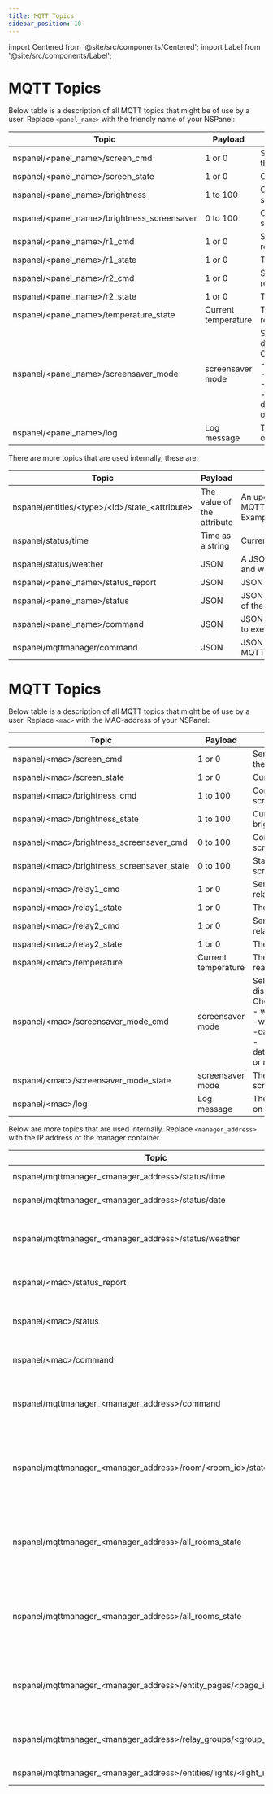 ```yaml
---
title: MQTT Topics
sidebar_position: 10
---
```


import Centered from '@site/src/components/Centered';
import Label from '@site/src/components/Label';

# MQTT Topics <Label value="stable"/>

Below table is a description of all MQTT topics that might be of use by a user. Replace `<panel_name>` with the friendly
name of your NSPanel:

| Topic                                         | Payload             | Description                                                                                                                                                                                             |
| --------------------------------------------- | ------------------- | ------------------------------------------------------------------------------------------------------------------------------------------------------------------------------------------------------- |
| nspanel/\<panel_name\>/screen_cmd             | 1 or 0              | Send a 1 or 0 to turn on/off the display.                                                                                                                                                               |
| nspanel/\<panel_name\>/screen_state           | 1 or 0              | Current state of the screen.                                                                                                                                                                            |
| nspanel/\<panel_name\>/brightness             | 1 to 100            | Control the brightness of the screen.                                                                                                                                                                   |
| nspanel/\<panel_name\>/brightness_screensaver | 0 to 100            | Control the brightness of the screensaver.                                                                                                                                                              |
| nspanel/\<panel_name\>/r1_cmd                 | 1 or 0              | Send a 1 or 0 to turn on/off relay 1.                                                                                                                                                                   |
| nspanel/\<panel_name\>/r1_state               | 1 or 0              | The current state of relay 1.                                                                                                                                                                           |
| nspanel/\<panel_name\>/r2_cmd                 | 1 or 0              | Send a 1 or 0 to turn on/off relay 2.                                                                                                                                                                   |
| nspanel/\<panel_name\>/r2_state               | 1 or 0              | The current state of relay 2.                                                                                                                                                                           |
| nspanel/\<panel_name\>/temperature_state      | Current temperature | The current temperature reading.                                                                                                                                                                        |
| nspanel/\<panel_name\>/screensaver_mode       | screensaver mode    | Select what screensaver to display <br/> Choose from the following: <br/>- with_background<br/>-without_background<br/>-datetime_with_background<br/>-datetime_without_background<br/>or no_screensaver |
| nspanel/\<panel_name\>/log                    | Log message         | The panel will send live logs on this topic.                                                                                                                                                            |

There are more topics that are used internally, these are:

| Topic                                                 | Payload                    | Description                                                                                             |
| ----------------------------------------------------- | -------------------------- | ------------------------------------------------------------------------------------------------------- |
| nspanel/entities/\<type\>/\<id\>/state\_\<attribute\> | The value of the attribute | An update of entity state value sent out by MQTTManager. Example:nspanel/entities/light/42/state_kelvin |
| nspanel/status/time                                   | Time as a string           | Current time sent by MQTTManager.                                                                       |
| nspanel/status/weather                                | JSON                       | A JSON representation of the current weather and weather forecast.                                      |
| nspanel/\<panel_name\>/status_report                  | JSON                       | JSON payload with current state of the panel.                                                           |
| nspanel/\<panel_name\>/status                         | JSON                       | JSON payload with current online/offline state of the panel.                                            |
| nspanel/\<panel_name\>/command                        | JSON                       | JSON payload with a command for the panel to execute.                                                   |
| nspanel/mqttmanager/command                           | JSON                       | JSON payload from panel with a command for MQTTManager to perform.                                      |

# MQTT Topics <Label value="beta"/>

Below table is a description of all MQTT topics that might be of use by a user. Replace `<mac>` with the MAC-address of your NSPanel:

| Topic                                        | Payload             | Description                                                                                                                                                                                             |
| -------------------------------------------- | ------------------- | ------------------------------------------------------------------------------------------------------------------------------------------------------------------------------------------------------- |
| nspanel/\<mac\>/screen_cmd                   | 1 or 0              | Send a 1 or 0 to turn on/off the display.                                                                                                                                                               |
| nspanel/\<mac\>/screen_state                 | 1 or 0              | Current state of the screen.                                                                                                                                                                            |
| nspanel/\<mac\>/brightness_cmd               | 1 to 100            | Control the brightness of the screen.                                                                                                                                                                   |
| nspanel/\<mac\>/brightness_state             | 1 to 100            | Current state of the brightness of the screen.                                                                                                                                                          |
| nspanel/\<mac\>/brightness_screensaver_cmd   | 0 to 100            | Control the brightness of the screensaver.                                                                                                                                                              |
| nspanel/\<mac\>/brightness_screensaver_state | 0 to 100            | State of the brightness of the screensaver.                                                                                                                                                             |
| nspanel/\<mac\>/relay1_cmd                   | 1 or 0              | Send a 1 or 0 to turn on/off relay 1.                                                                                                                                                                   |
| nspanel/\<mac\>/relay1_state                 | 1 or 0              | The current state of relay 1.                                                                                                                                                                           |
| nspanel/\<mac\>/relay2_cmd                   | 1 or 0              | Send a 1 or 0 to turn on/off relay 2.                                                                                                                                                                   |
| nspanel/\<mac\>/relay2_state                 | 1 or 0              | The current state of relay 2.                                                                                                                                                                           |
| nspanel/\<mac\>/temperature                  | Current temperature | The current temperature reading.                                                                                                                                                                        |
| nspanel/\<mac\>/screensaver_mode_cmd         | screensaver mode    | Select what screensaver to display <br/> Choose from the following: <br/>- with_background<br/>-without_background<br/>-datetime_with_background<br/>-datetime_without_background<br/>or no_screensaver |
| nspanel/\<mac\>/screensaver_mode_state       | screensaver mode    | The currently selected screensaver mode                                                                                                                                                                 |
| nspanel/\<mac\>/log                          | Log message         | The panel will send live logs on this topic.                                                                                                                                                            |

Below are more topics that are used internally. Replace `<manager_address>` with the IP address of the manager container.

| Topic                                                                       | Payload          | Description                                                                                                                 |
| --------------------------------------------------------------------------- | ---------------- | --------------------------------------------------------------------------------------------------------------------------- |
| nspanel/mqttmanager\_\<manager_address\>/status/time                        | Time as a string | Current time sent by MQTTManager.                                                                                           |
| nspanel/mqttmanager\_\<manager_address\>/status/date                        | Date as a string | Current date sent by MQTTManager.                                                                                           |
| nspanel/mqttmanager\_\<manager_address\>/status/weather                     | Protobuf         | A protobuf representation of the current weather and weather forecast.                                                      |
| nspanel/\<mac\>/status_report                                               | Protobuf         | Protobuf payload with current state of the panel.                                                                           |
| nspanel/\<mac\>/status                                                      | JSON             | JSON payload with current online/offline state of the panel.                                                                |
| nspanel/\<mac\>/command                                                     | JSON             | JSON payload with a command for the panel to execute.                                                                       |
| nspanel/mqttmanager\_\<manager_address\>/command                            | Protobuf         | Protobuf payload from panel with a command for MQTTManager to perform.                                                      |
| nspanel/mqttmanager\_\<manager_address\>/room/\<room_id\>/state             | Protobuf         | Protobuf payload from the manager that represents the "Home page" state to display on the NSPanel for the given room.       |
| nspanel/mqttmanager\_\<manager_address\>/all_rooms_state                    | Protobuf         | Protobuf payload from the manager that represents the "Home page" state to display on the NSPanel when in "All rooms" mode. |
| nspanel/mqttmanager\_\<manager_address\>/all_rooms_state                    | Protobuf         | Protobuf payload from the manager that represents the "Home page" state to display on the NSPanel when in "All rooms" mode. |
| nspanel/mqttmanager\_\<manager_address\>/entity_pages/\<page_id\>/state     | Protobuf         | Protobuf payload from the manager that represents the "Entities"/"Scenes" state to display on the NSPanel when.             |
| nspanel/mqttmanager\_\<manager_address\>/relay_groups/\<group_id\>/state    | 1 or 0           | Current state of the relay group binding 1 for "ON" and 0 for "OFF".                                                        |
| nspanel/mqttmanager\_\<manager_address\>/entities/lights/\<light_id\>/state | Protobuf         | Current state of the light.                                                                                                 |

